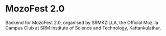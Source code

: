 # MozoFest 2.0

Backend for MozoFest 2.0, organised by SRMKZILLA, the Official Mozilla Campus Club at SRM Institute of Science and Technology, Kattankulathur.
